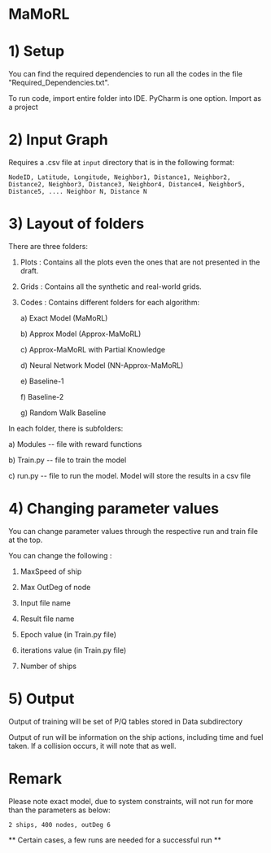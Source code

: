 # MaMoRL



# 1) Setup

You can find the required dependencies to run all the codes in the file "Required_Dependencies.txt".

To run code, import entire folder into IDE. PyCharm is one option. Import as a project 

# 2) Input Graph

Requires a .csv file at `input` directory that is in the following format:

```
NodeID, Latitude, Longitude, Neighbor1, Distance1, Neighbor2, Distance2, Neighbor3, Distance3, Neighbor4, Distance4, Neighbor5, Distance5, .... Neighbor N, Distance N
```


# 3) Layout of folders

There are three folders:

1. Plots : Contains all the plots even the ones that are not presented in the draft.
2. Grids : Contains all the synthetic and real-world grids.
3. Codes : Contains different folders for each algorithm:

    a) Exact Model (MaMoRL)

    b) Approx Model (Approx-MaMoRL)

    c) Approx-MaMoRL with Partial Knowledge

    d) Neural Network Model  (NN-Approx-MaMoRL)

    e) Baseline-1

    f) Baseline-2

    g) Random Walk Baseline

In each folder, there is subfolders:


a) Modules -- file with reward functions 

b) Train.py -- file to train the model 

c) run.py -- file to run the model. Model will store the results in a csv file


# 4) Changing parameter values 

You can change parameter values through the respective run and train file at the top. 

You can change the following :

1) MaxSpeed of ship 

2) Max OutDeg of node

3) Input file name 

4) Result file name

5) Epoch value (in Train.py file)

6) iterations value (in Train.py file)

7) Number of ships

# 5) Output

Output of training will be set of P/Q tables stored in Data subdirectory

Output of run will be information on the ship actions, including time and fuel taken. If a collision occurs, it will note that as well. 

# Remark
Please note exact model, due to system constraints, will not run for more than the parameters as below:
```
2 ships, 400 nodes, outDeg 6
```
** Certain cases, a few runs are needed for a successful run **
